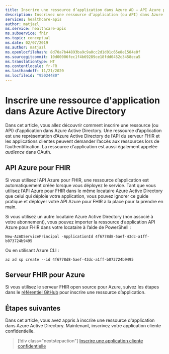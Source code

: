 ```yaml
---
title: Inscrire une ressource d’application dans Azure AD – API Azure pour FHIR
description: Inscrivez une ressource d’application (ou API) dans Azure Active Directory, afin que les applications clientes puissent demander l’accès à la ressource lors de l’authentification.
services: healthcare-apis
author: matjazl
ms.service: healthcare-apis
ms.subservice: fhir
ms.topic: conceptual
ms.date: 02/07/2019
ms.author: matjazl
ms.openlocfilehash: 8d70a7b44893ba9c9a0cc2d1d01c65e8e1584e0f
ms.sourcegitcommit: 10d00006fec1f4b69289ce18fdd0452c3458eca5
ms.translationtype: HT
ms.contentlocale: fr-FR
ms.lasthandoff: 11/21/2020
ms.locfileid: "95024480"
---
```

# <a name="register-a-resource-application-in-azure-active-directory"></a>Inscrire une ressource d'application dans Azure Active Directory

Dans cet article, vous allez découvrir comment inscrire une ressource (ou API) d'application dans Azure Active Directory. Une ressource d’application est une représentation d’Azure Active Directory de l’API du serveur FHIR et les applications clientes peuvent demander l’accès aux ressources lors de l’authentification. La ressource d'application est aussi également appelée *audience* dans OAuth.

## <a name="azure-api-for-fhir"></a>API Azure pour FHIR

Si vous utilisez l’API Azure pour FHIR, une ressource d’application est automatiquement créée lorsque vous déployez le service. Tant que vous utilisez l’API Azure pour FHIR dans le même locataire Azure Active Directory que celui qui déploie votre application, vous pouvez ignorer ce guide pratique et déployer votre API Azure pour FHIR à la place pour la prendre en main.

Si vous utilisez un autre locataire Azure Active Directory (non associé à votre abonnement), vous pouvez importer la ressource d’application API Azure pour FHIR dans votre locataire à l’aide de PowerShell :

```azurepowershell-interactive
New-AzADServicePrincipal -ApplicationId 4f6778d8-5aef-43dc-a1ff-b073724b9495
```

Ou en utilisant Azure CLI :

```azurecli-interactive
az ad sp create --id 4f6778d8-5aef-43dc-a1ff-b073724b9495
```

## <a name="fhir-server-for-azure"></a>Serveur FHIR pour Azure

Si vous utilisez le serveur FHIR open source pour Azure, suivez les étapes dans le [référentiel GitHub](https://github.com/microsoft/fhir-server/blob/master/docs/Register-Resource-Application.md) pour inscrire une ressource d’application. 

## <a name="next-steps"></a>Étapes suivantes

Dans cet article, vous avez appris à inscrire une ressource d'application dans Azure Active Directory. Maintenant, inscrivez votre application cliente confidentielle.
 
>[!div class="nextstepaction"]
>[Inscrire une application cliente confidentielle](register-confidential-azure-ad-client-app.md)